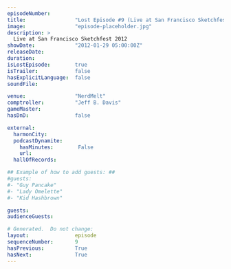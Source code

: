```yaml
---
episodeNumber:        
title:                "Lost Episode #9 (Live at San Francisco Sketchfest 2012)"
image:                "episode-placeholder.jpg"
description: >
  Live at San Francisco Sketchfest 2012
showDate:             "2012-01-29 05:00:00Z"
releaseDate:          
duration:             
isLostEpisode:        true
isTrailer:            false
hasExplicitLanguage:  false
soundFile:            

venue:                "NerdMelt"
comptroller:          "Jeff B. Davis"
gameMaster:           
hasDnD:               false

external:
  harmonCity:         
  podcastDynamite:
    hasMinutes:        False
    url:              
  hallOfRecords:      

## Example of how to add guests: ##
#guests:
#- "Guy Pancake"
#- "Lady Omelette"
#- "Kid Hashbrown"

guests:
audienceGuests:

# Generated.  Do not change:
layout:               episode
sequenceNumber:       9
hasPrevious:          True
hasNext:              True
---
```


<!-- The episode description will be rendered here -->
<!-- Add your content below here -->


